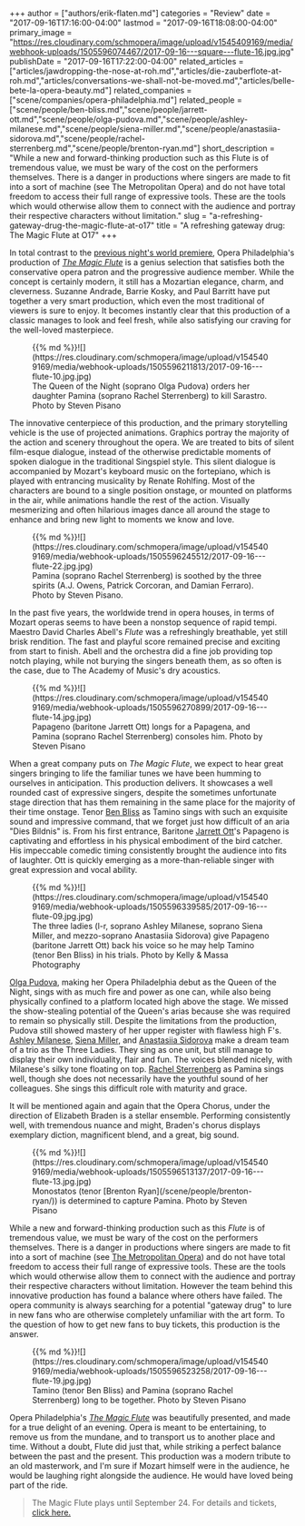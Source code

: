 +++
author = ["authors/erik-flaten.md"]
categories = "Review"
date = "2017-09-16T17:16:00-04:00"
lastmod = "2017-09-16T18:08:00-04:00"
primary_image = "https://res.cloudinary.com/schmopera/image/upload/v1545409169/media/webhook-uploads/1505596074467/2017-09-16---square---flute-16.jpg.jpg"
publishDate = "2017-09-16T17:22:00-04:00"
related_articles = ["articles/jawdropping-the-nose-at-roh.md","articles/die-zauberflote-at-roh.md","articles/conversations-we-shall-not-be-moved.md","articles/belle-bete-la-opera-beauty.md"]
related_companies = ["scene/companies/opera-philadelphia.md"]
related_people = ["scene/people/ben-bliss.md","scene/people/jarrett-ott.md","scene/people/olga-pudova.md","scene/people/ashley-milanese.md","scene/people/siena-miller.md","scene/people/anastasiia-sidorova.md","scene/people/rachel-sterrenberg.md","scene/people/brenton-ryan.md"]
short_description = "While a new and forward-thinking production such as this Flute is of tremendous value, we must be wary of the cost on the performers themselves. There is a danger in productions where singers are made to fit into a sort of machine (see The Metropolitan Opera) and do not have total freedom to access their full range of expressive tools. These are the tools which would otherwise allow them to connect with the audience and portray their respective characters without limitation."
slug = "a-refreshing-gateway-drug-the-magic-flute-at-o17"
title = "A refreshing gateway drug: The Magic Flute at O17"
+++

In total contrast to the [previous night's world premiere](/a-stunning-premiere-elizabeth-cree/), Opera Philadelphia's production of [*The Magic Flute*](https://www.operaphila.org/whats-on/on-stage-2017-2018/the-magic-flute/) is a genius selection that satisfies both the conservative opera patron and the progressive audience member. While the concept is certainly modern, it still has a Mozartian elegance, charm, and cleverness. Suzanne Andrade, Barrie Kosky, and Paul Barritt have put together a very smart production, which even the most traditional of viewers is sure to enjoy. It becomes instantly clear that this production of a classic manages to look and feel fresh, while also satisfying our craving for the well-loved masterpiece. 

<figure data-type="image">{{% md %}}![](https://res.cloudinary.com/schmopera/image/upload/v1545409169/media/webhook-uploads/1505596211813/2017-09-16---flute-10.jpg.jpg)
<figcaption>The Queen of the Night (soprano Olga Pudova) orders her daughter Pamina (soprano Rachel Sterrenberg) to kill Sarastro. Photo by Steven Pisano</figcaption>
</figure>

The innovative centerpiece of this production, and the primary storytelling vehicle is the use of projected animations. Graphics portray the majority of the action and scenery throughout the opera. We are treated to bits of silent film-esque dialogue, instead of the otherwise predictable moments of spoken dialogue in the traditional Singspiel style. This silent dialogue is accompanied by Mozart's keyboard music on the fortepiano, which is played with entrancing musicality by Renate Rohlfing. Most of the characters are bound to a single position onstage, or mounted on platforms in the air, while animations handle the rest of the action. Visually mesmerizing and often hilarious images dance all around the stage to enhance and bring new light to moments we know and love. 

<figure data-type="image">{{% md %}}![](https://res.cloudinary.com/schmopera/image/upload/v1545409169/media/webhook-uploads/1505596245512/2017-09-16---flute-22.jpg.jpg)
<figcaption>Pamina (soprano Rachel Sterrenberg) is soothed by the three spirits (A.J. Owens, Patrick Corcoran, and Damian Ferraro). Photo by Steven Pisano.</figcaption>
</figure>

In the past five years, the worldwide trend in opera houses, in terms of Mozart operas seems to have been a nonstop sequence of rapid tempi. Maestro David Charles Abell's *Flute* was a refreshingly breathable, yet still brisk rendition. The fast and playful score remained precise and exciting from start to finish. Abell and the orchestra did a fine job providing top notch playing, while not burying the singers beneath them, as so often is the case, due to The Academy of Music's dry acoustics.

<figure data-type="image">{{% md %}}![](https://res.cloudinary.com/schmopera/image/upload/v1545409169/media/webhook-uploads/1505596270899/2017-09-16---flute-14.jpg.jpg)
<figcaption>Papageno (baritone Jarrett Ott) longs for a Papagena, and Pamina (soprano Rachel Sterrenberg) consoles him. Photo by Steven Pisano</figcaption>
</figure>

When a great company puts on *The Magic Flute*, we expect to hear great singers bringing to life the familiar tunes we have been humming to ourselves in anticipation. This production delivers. It showcases a well rounded cast of expressive singers, despite the sometimes unfortunate stage direction that has them remaining in the same place for the majority of their time onstage. Tenor [Ben Bliss](/scene/people/ben-bliss/) as Tamino sings with such an exquisite sound and impressive command, that we forget just how difficult of an aria "Dies Bildnis" is. From his first entrance, Baritone [Jarrett Ott](/scene/people/jarrett-ott/)'s Papageno is captivating and effortless in his physical embodiment of the bird catcher. His impeccable comedic timing consistently brought the audience into fits of laughter. Ott is quickly emerging as a more-than-reliable singer with great expression and vocal ability. 

<figure data-type="image">{{% md %}}![](https://res.cloudinary.com/schmopera/image/upload/v1545409169/media/webhook-uploads/1505596339585/2017-09-16---flute-09.jpg.jpg)<figcaption>The three ladies (l-r, soprano Ashley Milanese, soprano Siena Miller, and mezzo-soprano Anastasiia Sidorova) give Papageno (baritone Jarrett Ott) back his voice so he may help Tamino (tenor Ben Bliss) in his trials. Photo by Kelly & Massa Photography</figcaption>
</figure>

[Olga Pudova](/scene/people/olga-pudova/), making her Opera Philadelphia debut as the Queen of the Night, sings with as much fire and power as one can, while also being physically confined to a platform located high above the stage. We missed the show-stealing potential of the Queen's arias because she was required to remain so physically still. Despite the limitations from the production, Pudova still showed mastery of her upper register with flawless high F's. [Ashley Milanese](/scene/people/ashley-milanese/), [Siena Miller](/scene/people/siena-miller/), and [Anastasiia Sidorova](/scene/people/anastasiia-sidorova/) make a dream team of a trio as the Three Ladies. They sing as one unit, but still manage to display their own individuality, flair and fun. The voices blended nicely, with Milanese's silky tone floating on top. [Rachel Sterrenberg](/scene/people/rachel-sterrenberg/) as Pamina sings well, though she does not necessarily have the youthful sound of her colleagues. She sings this difficult role with maturity and grace.

It will be mentioned again and again that the Opera Chorus, under the direction of Elizabeth Braden is a stellar ensemble. Performing consistently well, with tremendous nuance and might, Braden's chorus displays exemplary diction, magnificent blend, and a great, big sound. 

<figure data-type="image">{{% md %}}![](https://res.cloudinary.com/schmopera/image/upload/v1545409169/media/webhook-uploads/1505596513137/2017-09-16---flute-13.jpg.jpg)
<figcaption>Monostatos (tenor [Brenton Ryan](/scene/people/brenton-ryan/)) is determined to capture Pamina. Photo by Steven Pisano</figcaption>
</figure>

While a new and forward-thinking production such as this *Flute* is of tremendous value, we must be wary of the cost on the performers themselves. There is a danger in productions where singers are made to fit into a sort of machine (see [The Metropolitan Opera](http://www.npr.org/sections/deceptivecadence/2012/05/07/152183689/wagners-dream-is-it-the-mets-nightmare)) and do not have total freedom to access their full range of expressive tools. These are the tools which would otherwise allow them to connect with the audience and portray their respective characters without limitation. However the team behind this innovative production has found a balance where others have failed. The opera community is always searching for a potential "gateway drug" to lure in new fans who are otherwise completely unfamiliar with the art form. To the question of how to get new fans to buy tickets, this production is the answer. 

<figure data-type="image">{{% md %}}![](https://res.cloudinary.com/schmopera/image/upload/v1545409169/media/webhook-uploads/1505596523258/2017-09-16---flute-19.jpg.jpg)
<figcaption>Tamino (tenor Ben Bliss) and Pamina (soprano Rachel Sterrenberg) long to be together. Photo by Steven Pisano</figcaption>
</figure>

Opera Philadelphia's [*The Magic Flute*](https://www.operaphila.org/whats-on/on-stage-2017-2018/the-magic-flute/) was beautifully presented, and made for a true delight of an evening. Opera is meant to be entertaining, to remove us from the mundane, and to transport us to another place and time. Without a doubt, Flute did just that, while striking a perfect balance between the past and the present. This production was a modern tribute to an old masterwork, and I'm sure if Mozart himself were in the audience, he would be laughing right alongside the audience. He would have loved being part of the ride.

>The Magic Flute plays until September 24. For details and tickets, [click here.](https://www.operaphila.org/whats-on/on-stage-2017-2018/the-magic-flute/)
